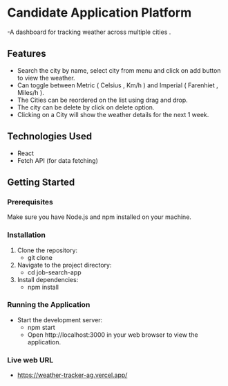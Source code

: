 # Candidate Application Platform
-A dashboard for tracking weather across multiple cities .
## Features

- Search the city by name, select city from menu and click on add button to view the weather.
- Can toggle between Metric ( Celsius , Km/h ) and Imperial ( Farenhiet , Miles/h ).
- The Cities can be reordered on the list using drag and drop.
- The city can be delete by click on delete option.
- Clicking on a City will show the weather details for the next 1 week.

## Technologies Used

- React
- Fetch API (for data fetching)

## Getting Started

### Prerequisites

Make sure you have Node.js and npm installed on your machine.

### Installation

1. Clone the repository:
   - git clone <repository-url>
2. Navigate to the project directory:
    - cd job-search-app
3. Install dependencies:
    - npm install
### Running the Application
- Start the development server:
    - npm start
    - Open http://localhost:3000 in your web browser to view the application.


### Live web URL
- https://weather-tracker-ag.vercel.app/